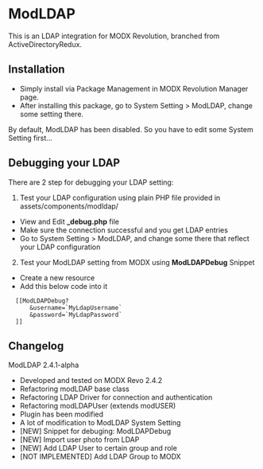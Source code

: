 ModLDAP
=======

This is an LDAP integration for MODX Revolution, branched from ActiveDirectoryRedux.

Installation
-----------------------------------------------------
* Simply install via Package Management in MODX Revolution Manager page.
* After installing this package, go to System Setting > ModLDAP, change some setting there.

By default, ModLDAP has been disabled. So you have to edit some System Setting first...

Debugging your LDAP
-----------------------------------------------------
There are 2 step for debugging your LDAP setting:

1. Test your LDAP configuration using plain PHP file provided in assets/components/modldap/
  - View and Edit **_debug.php** file
  - Make sure the connection successful and you get LDAP entries
  - Go to System Setting > ModLDAP, and change some there that reflect your LDAP configuration

2. Test your ModLDAP setting from MODX using **ModLDAPDebug** Snippet
  - Create a new resource
  - Add this below code into it
```
  [[ModLDAPDebug?
      &username=`MyLdapUsername`
      &password=`MyLdapPassword`
  ]]
```

Changelog
-----------------------------------------------------
ModLDAP 2.4.1-alpha
- Developed and tested on MODX Revo 2.4.2
- Refactoring modLDAP base class
- Refactoring LDAP Driver for connection and authentication
- Refactoring modLDAPUser (extends modUSER)
- Plugin has been modified
- A lot of modification to ModLDAP System Setting
- [NEW] Snippet for debuging: ModLDAPDebug
- [NEW] Import user photo from LDAP 
- [NEW] Add LDAP User to certain group and role
- [NOT IMPLEMENTED] Add LDAP Group to MODX
